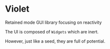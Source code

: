 # Violet

Retained mode GUI library focusing on reactivity

The UI is composed of `Widgets` which are inert.

However, just like a seed, they are full of potential.
